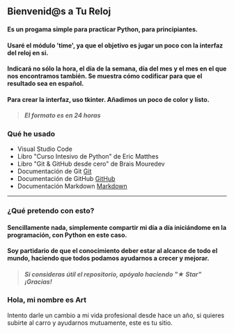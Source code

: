 ## Bienvenid@s a Tu Reloj

#### Es un progama simple para practicar Python, para principiantes.

#### Usaré el módulo 'time', ya que el objetivo es jugar un poco con la interfaz del reloj en si.
#### Indicará no sólo la hora, el día de la semana, día del mes y el mes en el que nos encontramos también. Se muestra cómo codificar para que el resultado sea en español.

#### Para crear la interfaz, uso tkinter. Añadimos un poco de color y listo.

> ##### El formato es en 24 horas

### Qué he usado

 - Visual Studio Code
 - Libro "Curso Intesivo de Python" de Eric Matthes
 - Libro "Git & GitHub desde cero" de Brais Mouredev
 - Documentación de Git [Git](https://git-scm.com)
 - Documentación de GitHub [GitHub](https://docs.github.com/es)
 - Documentación Markdown [Markdown](https://markdown.es)

-----------------------------
### ¿Qué pretendo con esto?

#### Sencillamente nada, simplemente compartir mi día a día iniciándome en la programación, con Python en este caso. 
#### Soy partidario de que el conocimiento deber estar al alcance de todo el mundo, haciendo que todos podamos ayudarnos a crecer y mejorar.

> ##### Si consideras útil el repositorio, apóyalo haciendo "★ Star" ¡Gracias!

### Hola, mi nombre es Art

Intento darle un cambio a mi vida profesional desde hace un año, si quieres subirte al carro y ayudarnos mutuamente, este es tu sitio.
